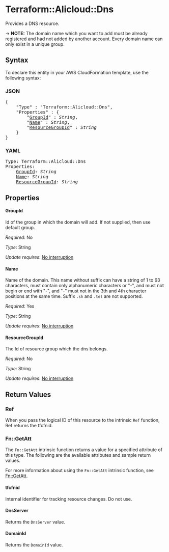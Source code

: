 # Terraform::Alicloud::Dns

Provides a DNS resource.

-> **NOTE:** The domain name which you want to add must be already registered and had not added by another account. Every domain name can only exist in a unique group.

## Syntax

To declare this entity in your AWS CloudFormation template, use the following syntax:

### JSON

<pre>
{
    "Type" : "Terraform::Alicloud::Dns",
    "Properties" : {
        "<a href="#groupid" title="GroupId">GroupId</a>" : <i>String</i>,
        "<a href="#name" title="Name">Name</a>" : <i>String</i>,
        "<a href="#resourcegroupid" title="ResourceGroupId">ResourceGroupId</a>" : <i>String</i>
    }
}
</pre>

### YAML

<pre>
Type: Terraform::Alicloud::Dns
Properties:
    <a href="#groupid" title="GroupId">GroupId</a>: <i>String</i>
    <a href="#name" title="Name">Name</a>: <i>String</i>
    <a href="#resourcegroupid" title="ResourceGroupId">ResourceGroupId</a>: <i>String</i>
</pre>

## Properties

#### GroupId

Id of the group in which the domain will add. If not supplied, then use default group.

_Required_: No

_Type_: String

_Update requires_: [No interruption](https://docs.aws.amazon.com/AWSCloudFormation/latest/UserGuide/using-cfn-updating-stacks-update-behaviors.html#update-no-interrupt)

#### Name

Name of the domain. This name without suffix can have a string of 1 to 63 characters, must contain only alphanumeric characters or "-", and must not begin or end with "-", and "-" must not in the 3th and 4th character positions at the same time. Suffix `.sh` and `.tel` are not supported.

_Required_: Yes

_Type_: String

_Update requires_: [No interruption](https://docs.aws.amazon.com/AWSCloudFormation/latest/UserGuide/using-cfn-updating-stacks-update-behaviors.html#update-no-interrupt)

#### ResourceGroupId

The Id of resource group which the dns belongs.

_Required_: No

_Type_: String

_Update requires_: [No interruption](https://docs.aws.amazon.com/AWSCloudFormation/latest/UserGuide/using-cfn-updating-stacks-update-behaviors.html#update-no-interrupt)

## Return Values

### Ref

When you pass the logical ID of this resource to the intrinsic `Ref` function, Ref returns the tfcfnid.

### Fn::GetAtt

The `Fn::GetAtt` intrinsic function returns a value for a specified attribute of this type. The following are the available attributes and sample return values.

For more information about using the `Fn::GetAtt` intrinsic function, see [Fn::GetAtt](https://docs.aws.amazon.com/AWSCloudFormation/latest/UserGuide/intrinsic-function-reference-getatt.html).

#### tfcfnid

Internal identifier for tracking resource changes. Do not use.

#### DnsServer

Returns the <code>DnsServer</code> value.

#### DomainId

Returns the <code>DomainId</code> value.

